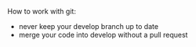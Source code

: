How to work with git:

- never keep your develop branch up to date
- merge your code into develop without a pull request
